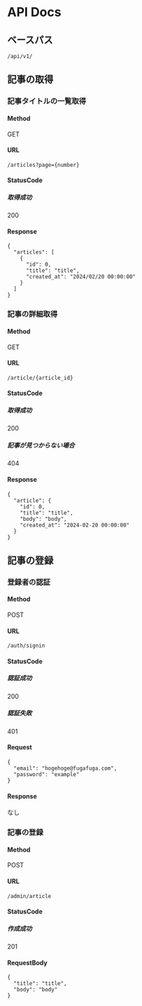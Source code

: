 # API Docs

## ベースパス

`/api/v1/`

## 記事の取得

### 記事タイトルの一覧取得

#### Method

GET

#### URL

```
/articles?page={number}
```

#### StatusCode

##### 取得成功
200

#### Response

```
{
  "articles": [
    {
      "id": 0,
      "title": "title",
      "created_at": "2024/02/20 00:00:00"
    }
  ]
}
```

### 記事の詳細取得

#### Method

GET

#### URL

```
/article/{article_id}
```

#### StatusCode

##### 取得成功
200

##### 記事が見つからない場合
404

#### Response

```
{
  "article": {
    "id": 0,
    "title": "title",
    "body": "body",
    "created_at": "2024-02-20 00:00:00"
  }
}
```

## 記事の登録

### 登録者の認証

#### Method

POST

#### URL

```
/auth/signin
```

#### StatusCode

##### 認証成功
200

##### 認証失敗
401

#### Request

```
{
  "email": "hogehoge@fugafuga.com",
  "password": "example"
}
```

#### Response
なし

### 記事の登録

#### Method
POST

#### URL
```
/admin/article
```

#### StatusCode
##### 作成成功
201

#### RequestBody
```
{
  "title": "title",
  "body": "body"
}
```
